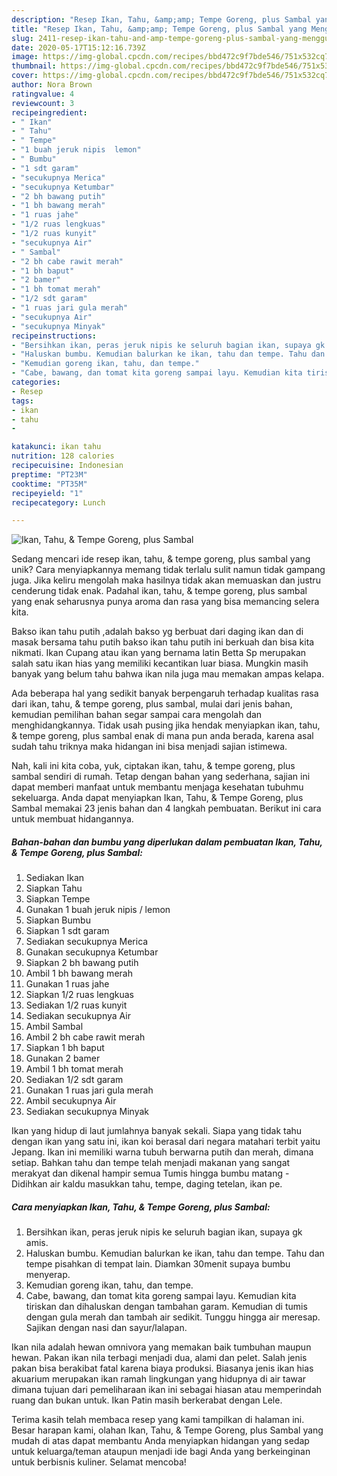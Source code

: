 ```yaml
---
description: "Resep Ikan, Tahu, &amp;amp; Tempe Goreng, plus Sambal yang Menggugah Selera"
title: "Resep Ikan, Tahu, &amp;amp; Tempe Goreng, plus Sambal yang Menggugah Selera"
slug: 2411-resep-ikan-tahu-and-amp-tempe-goreng-plus-sambal-yang-menggugah-selera
date: 2020-05-17T15:12:16.739Z
image: https://img-global.cpcdn.com/recipes/bbd472c9f7bde546/751x532cq70/ikan-tahu-tempe-goreng-plus-sambal-foto-resep-utama.jpg
thumbnail: https://img-global.cpcdn.com/recipes/bbd472c9f7bde546/751x532cq70/ikan-tahu-tempe-goreng-plus-sambal-foto-resep-utama.jpg
cover: https://img-global.cpcdn.com/recipes/bbd472c9f7bde546/751x532cq70/ikan-tahu-tempe-goreng-plus-sambal-foto-resep-utama.jpg
author: Nora Brown
ratingvalue: 4
reviewcount: 3
recipeingredient:
- " Ikan"
- " Tahu"
- " Tempe"
- "1 buah jeruk nipis  lemon"
- " Bumbu"
- "1 sdt garam"
- "secukupnya Merica"
- "secukupnya Ketumbar"
- "2 bh bawang putih"
- "1 bh bawang merah"
- "1 ruas jahe"
- "1/2 ruas lengkuas"
- "1/2 ruas kunyit"
- "secukupnya Air"
- " Sambal"
- "2 bh cabe rawit merah"
- "1 bh baput"
- "2 bamer"
- "1 bh tomat merah"
- "1/2 sdt garam"
- "1 ruas jari gula merah"
- "secukupnya Air"
- "secukupnya Minyak"
recipeinstructions:
- "Bersihkan ikan, peras jeruk nipis ke seluruh bagian ikan, supaya gk amis."
- "Haluskan bumbu. Kemudian balurkan ke ikan, tahu dan tempe. Tahu dan tempe pisahkan di tempat lain. Diamkan 30menit supaya bumbu menyerap."
- "Kemudian goreng ikan, tahu, dan tempe."
- "Cabe, bawang, dan tomat kita goreng sampai layu. Kemudian kita tiriskan dan dihaluskan dengan tambahan garam. Kemudian di tumis dengan gula merah dan tambah air sedikit. Tunggu hingga air meresap. Sajikan dengan nasi dan sayur/lalapan."
categories:
- Resep
tags:
- ikan
- tahu
- 

katakunci: ikan tahu  
nutrition: 128 calories
recipecuisine: Indonesian
preptime: "PT23M"
cooktime: "PT35M"
recipeyield: "1"
recipecategory: Lunch

---
```



![Ikan, Tahu, &amp; Tempe Goreng, plus Sambal](https://img-global.cpcdn.com/recipes/bbd472c9f7bde546/751x532cq70/ikan-tahu-tempe-goreng-plus-sambal-foto-resep-utama.jpg)

Sedang mencari ide resep ikan, tahu, &amp; tempe goreng, plus sambal yang unik? Cara menyiapkannya memang tidak terlalu sulit namun tidak gampang juga. Jika keliru mengolah maka hasilnya tidak akan memuaskan dan justru cenderung tidak enak. Padahal ikan, tahu, &amp; tempe goreng, plus sambal yang enak seharusnya punya aroma dan rasa yang bisa memancing selera kita.

Bakso ikan tahu putih ,adalah bakso yg berbuat dari daging ikan dan di masak bersama tahu putih bakso ikan tahu putih ini berkuah dan bisa kita nikmati. Ikan Cupang atau ikan yang bernama latin Betta Sp merupakan salah satu ikan hias yang memiliki kecantikan luar biasa. Mungkin masih banyak yang belum tahu bahwa ikan nila juga mau memakan ampas kelapa.

Ada beberapa hal yang sedikit banyak berpengaruh terhadap kualitas rasa dari ikan, tahu, &amp; tempe goreng, plus sambal, mulai dari jenis bahan, kemudian pemilihan bahan segar sampai cara mengolah dan menghidangkannya. Tidak usah pusing jika hendak menyiapkan ikan, tahu, &amp; tempe goreng, plus sambal enak di mana pun anda berada, karena asal sudah tahu triknya maka hidangan ini bisa menjadi sajian istimewa.


Nah, kali ini kita coba, yuk, ciptakan ikan, tahu, &amp; tempe goreng, plus sambal sendiri di rumah. Tetap dengan bahan yang sederhana, sajian ini dapat memberi manfaat untuk membantu menjaga kesehatan tubuhmu sekeluarga. Anda dapat menyiapkan Ikan, Tahu, &amp; Tempe Goreng, plus Sambal memakai 23 jenis bahan dan 4 langkah pembuatan. Berikut ini cara untuk membuat hidangannya.

<!--inarticleads1-->

##### Bahan-bahan dan bumbu yang diperlukan dalam pembuatan Ikan, Tahu, &amp; Tempe Goreng, plus Sambal:

1. Sediakan  Ikan
1. Siapkan  Tahu
1. Siapkan  Tempe
1. Gunakan 1 buah jeruk nipis / lemon
1. Siapkan  Bumbu
1. Siapkan 1 sdt garam
1. Sediakan secukupnya Merica
1. Gunakan secukupnya Ketumbar
1. Siapkan 2 bh bawang putih
1. Ambil 1 bh bawang merah
1. Gunakan 1 ruas jahe
1. Siapkan 1/2 ruas lengkuas
1. Sediakan 1/2 ruas kunyit
1. Sediakan secukupnya Air
1. Ambil  Sambal
1. Ambil 2 bh cabe rawit merah
1. Siapkan 1 bh baput
1. Gunakan 2 bamer
1. Ambil 1 bh tomat merah
1. Sediakan 1/2 sdt garam
1. Gunakan 1 ruas jari gula merah
1. Ambil secukupnya Air
1. Sediakan secukupnya Minyak


Ikan yang hidup di laut jumlahnya banyak sekali. Siapa yang tidak tahu dengan ikan yang satu ini, ikan koi berasal dari negara matahari terbit yaitu Jepang. Ikan ini memiliki warna tubuh berwarna putih dan merah, dimana setiap. Bahkan tahu dan tempe telah menjadi makanan yang sangat merakyat dan dikenal hampir semua Tumis hingga bumbu matang - Didihkan air kaldu masukkan tahu, tempe, daging tetelan, ikan pe. 

<!--inarticleads2-->

##### Cara menyiapkan Ikan, Tahu, &amp; Tempe Goreng, plus Sambal:

1. Bersihkan ikan, peras jeruk nipis ke seluruh bagian ikan, supaya gk amis.
1. Haluskan bumbu. Kemudian balurkan ke ikan, tahu dan tempe. Tahu dan tempe pisahkan di tempat lain. Diamkan 30menit supaya bumbu menyerap.
1. Kemudian goreng ikan, tahu, dan tempe.
1. Cabe, bawang, dan tomat kita goreng sampai layu. Kemudian kita tiriskan dan dihaluskan dengan tambahan garam. Kemudian di tumis dengan gula merah dan tambah air sedikit. Tunggu hingga air meresap. Sajikan dengan nasi dan sayur/lalapan.


Ikan nila adalah hewan omnivora yang memakan baik tumbuhan maupun hewan. Pakan ikan nila terbagi menjadi dua, alami dan pelet. Salah jenis pakan bisa berakibat fatal karena biaya produksi. Biasanya jenis ikan hias akuarium merupakan ikan ramah lingkungan yang hidupnya di air tawar dimana tujuan dari pemeliharaan ikan ini sebagai hiasan atau memperindah ruang dan bukan untuk. Ikan Patin masih berkerabat dengan Lele. 

Terima kasih telah membaca resep yang kami tampilkan di halaman ini. Besar harapan kami, olahan Ikan, Tahu, &amp; Tempe Goreng, plus Sambal yang mudah di atas dapat membantu Anda menyiapkan hidangan yang sedap untuk keluarga/teman ataupun menjadi ide bagi Anda yang berkeinginan untuk berbisnis kuliner. Selamat mencoba!
